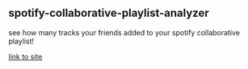 ## spotify-collaborative-playlist-analyzer

see how many tracks your friends added to your spotify collaborative playlist!

[link to site](https://spotify-collaborative-playlist-analyzer.glitch.me)
